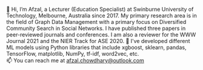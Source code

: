 👋 Hi, I’m Afzal, a Lecturer (Education Specialist) at Swinburne University of Technology, Melbourne, Australia since 2017. My primary research area is in the field of Graph Data Management with a primary focus on Diversified Community Search in Social Networks. I have published three papers in peer-reviewed journals and conferences. I am also a reviewer for the WWW Journal 2021 and the NIER Track for ASE 2020. 
🌱 I've developed different ML models using Python libraries that include xgboost, sklearn, pandas, TensorFlow, matplotlib, NumPy, tf-idf, word2vec, etc.  
📫 You can reach me at afzal.chowdhary@outlook.com
